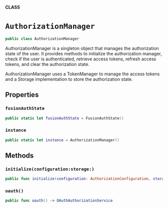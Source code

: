 **CLASS**

# `AuthorizationManager`

```swift
public class AuthorizationManager
```

AuthorizationManager is a singleton object that manages the authorization state of the user.
It provides methods to initialize the authorization manager, check if the user is authenticated,
retrieve access tokens, refresh access tokens, and clear the authorization state.

AuthorizationManager uses a TokenManager to manage the access tokens and a Storage implementation
to store the authorization state.

## Properties
### `fusionAuthState`

```swift
public static let fusionAuthState = FusionAuthState()
```

### `instance`

```swift
public static let instance = AuthorizationManager()
```

## Methods
### `initialize(configuration:storage:)`

```swift
public func initialize(configuration: AuthorizationConfiguration, storage: String?)
```

### `oauth()`

```swift
public func oauth() -> OAuthAuthorizationService
```
